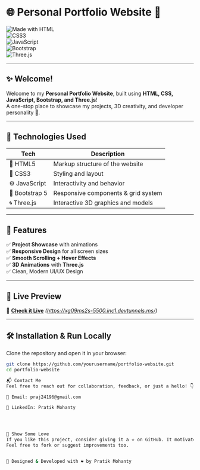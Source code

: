 # 🌐 Personal Portfolio Website 🚀  
![Made with HTML](https://img.shields.io/badge/Made%20with-HTML5-orange?style=for-the-badge&logo=html5)  
![CSS3](https://img.shields.io/badge/Made%20with-CSS3-blue?style=for-the-badge&logo=css3&logoColor=white)  
![JavaScript](https://img.shields.io/badge/Made%20with-JavaScript-yellow?style=for-the-badge&logo=javascript&logoColor=black)  
![Bootstrap](https://img.shields.io/badge/Framework-Bootstrap-purple?style=for-the-badge&logo=bootstrap)  
![Three.js](https://img.shields.io/badge/Library-Three.js-black?style=for-the-badge&logo=three.js)

---

## ✨ Welcome!

Welcome to my **Personal Portfolio Website**, built using **HTML, CSS, JavaScript, Bootstrap, and Three.js**!  
A one-stop place to showcase my projects, 3D creativity, and developer personality 🌟.

---

## 🚧 Technologies Used

| Tech         | Description                        |
|--------------|------------------------------------|
| 🧱 HTML5      | Markup structure of the website     |
| 🎨 CSS3       | Styling and layout                  |
| ⚙️ JavaScript | Interactivity and behavior          |
| 🧩 Bootstrap 5| Responsive components & grid system |
| 🌀 Three.js   | Interactive 3D graphics and models  |

---

## 🎯 Features

✅ **Project Showcase** with animations  
✅ **Responsive Design** for all screen sizes  
✅ **Smooth Scrolling + Hover Effects**  
✅ **3D Animations** with **Three.js**  
✅ Clean, Modern UI/UX Design  

---

## 📸 Live Preview

🔗 **[Check it Live]([https://your-live-site-link.com](https://xg09ms2s-5500.inc1.devtunnels.ms/))** *(https://xg09ms2s-5500.inc1.devtunnels.ms/)*

---

## 🛠️ Installation & Run Locally

Clone the repository and open it in your browser:

```bash
git clone https://github.com/yourusername/portfolio-website.git
cd portfolio-website

📬 Contact Me
Feel free to reach out for collaboration, feedback, or just a hello! 👇

📧 Email: praj24196@gmail.com

💼 LinkedIn: Pratik Mohanty




🌟 Show Some Love
If you like this project, consider giving it a ⭐ on GitHub. It motivates me to build more awesome stuff!
Feel free to fork or suggest improvements too.


🧠 Designed & Developed with ❤️ by Pratik Mohanty












